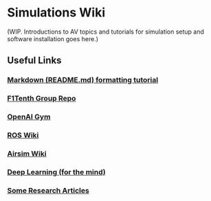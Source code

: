 # Simulations Wiki

(WIP. Introductions to AV topics and tutorials for simulation setup and software installation goes here.)

## Useful Links
### [Markdown (README.md) formatting tutorial](https://docs.github.com/en/github/writing-on-github/basic-writing-and-formatting-syntax)
### [F1Tenth Group Repo](https://github.com/f1tenth)
### [OpenAI Gym](https://gym.openai.com/)
### [ROS Wiki](http://wiki.ros.org)
### [Airsim Wiki](https://github.com/Microsoft/AirSim)
### [Deep Learning (for the mind)](../Learning/Self-Deep-Learning)
### [Some Research Articles](https://scholar.google.com/scholar?hl=en&as_sdt=0%2C5&q=autonomous+racing&btnG=)
